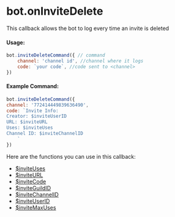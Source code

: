 # bot.onInviteDelete

This callback allows the bot to log every time an invite is deleted

#### Usage:

```javascript
bot.inviteDeleteCommand({ // command
    channel: 'channel id', //channel where it logs
    code: `your code`, //code sent to <channel>
})
```

#### Example Command:

```javascript
bot.inviteDeleteCommand({ 
channel: '772414449839636490', 
code: `Invite Info:
Creator: $inviteUserID
URL: $inviteURL
Uses: $inviteUses
Channel ID: $inviteChannelID
    ` 
}) 
```

Here are the functions you can use in this callback:

* [$inviteUses ](functions/usdinviteuses.md)
* [$inviteURL ](functions/usdinviteurl.md)
* [$inviteCode](functions/usdinvitecode.md) 
* [$inviteGuildID](functions/usdinviteguildid.md)
* [$inviteChannelID ](functions/usdinvitechannelid.md)
* [$inviteUserID ](functions/usdinviteuserid.md)
* [$inviteMaxUses](functions/usdinvitemaxuses.md)

